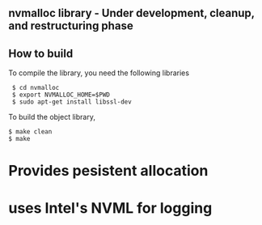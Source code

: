 nvmalloc library - Under development, cleanup, and restructuring phase 
---------------------------------------------------------------------

## How to build

To compile the library, you need the following libraries


     $ cd nvmalloc
     $ export NVMALLOC_HOME=$PWD
     $ sudo apt-get install libssl-dev

To build the object library,

    $ make clean
    $ make 

# Provides pesistent allocation

# uses Intel's NVML for logging
